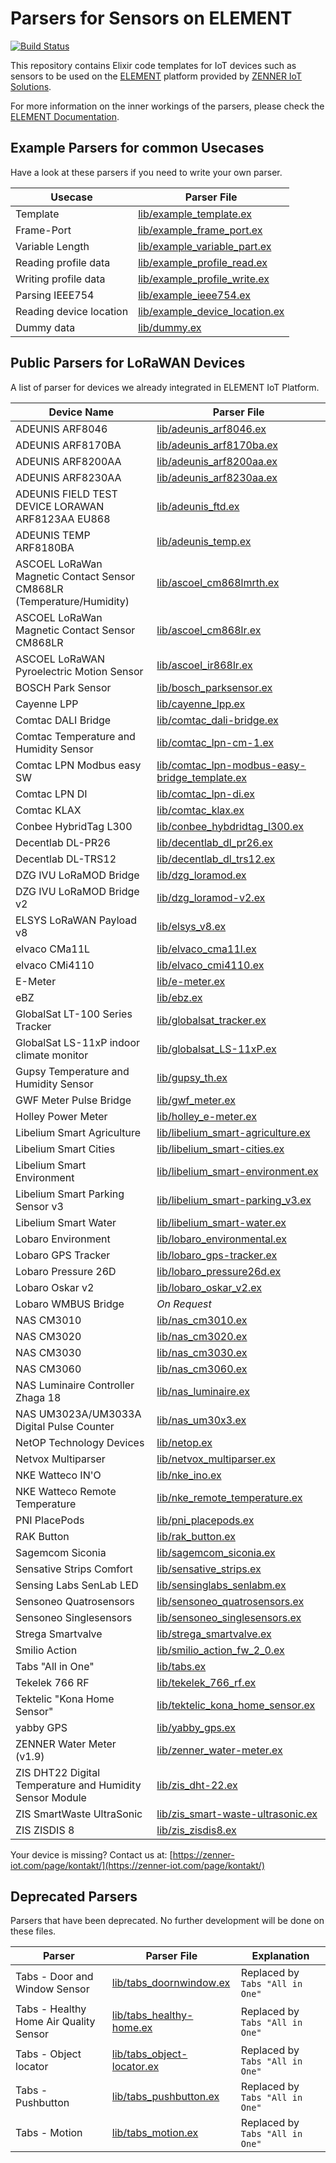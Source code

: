 # Parsers for Sensors on ELEMENT

[![Build Status](https://travis-ci.org/ZennerIoT/element-parsers.svg?branch=master)](https://travis-ci.org/ZennerIoT/element-parsers)

This repository contains Elixir code templates for IoT devices such as sensors to be used on the [ELEMENT](https://element-iot.com) platform provided by [ZENNER IoT Solutions](https://zenner-iot.com/).

For more information on the inner workings of the parsers, please check the [ELEMENT Documentation](https://docs.element-iot.com/parsers/overview/).

## Example Parsers for common Usecases

Have a look at these parsers if you need to write your own parser.

Usecase | Parser File
------------|-------------
Template | [lib/example_template.ex](lib/example_template.ex)
Frame-Port | [lib/example_frame_port.ex](lib/example_frame_port.ex)
Variable Length | [lib/example_variable_part.ex](lib/example_variable_part.ex)
Reading profile data | [lib/example_profile_read.ex](lib/example_profile_read.ex)
Writing profile data | [lib/example_profile_write.ex](lib/example_profile_write.ex)
Parsing IEEE754 | [lib/example_ieee754.ex](lib/example_ieee754.ex)
Reading device location | [lib/example_device_location.ex](lib/example_device_location.ex)
Dummy data | [lib/dummy.ex](lib/dummy.ex)


## Public Parsers for LoRaWAN Devices

A list of parser for devices we already integrated in ELEMENT IoT Platform.

Device Name | Parser File
------------|-------------
ADEUNIS ARF8046 | [lib/adeunis_arf8046.ex](lib/adeunis_arf8046.ex)
ADEUNIS ARF8170BA | [lib/adeunis_arf8170ba.ex](lib/adeunis_arf8170ba.ex)
ADEUNIS ARF8200AA | [lib/adeunis_arf8200aa.ex](lib/adeunis_arf8200aa.ex)
ADEUNIS ARF8230AA | [lib/adeunis_arf8230aa.ex](lib/adeunis_arf8230aa.ex)
ADEUNIS FIELD TEST DEVICE LORAWAN ARF8123AA EU868 | [lib/adeunis_ftd.ex](lib/adeunis_ftd.ex)
ADEUNIS TEMP ARF8180BA | [lib/adeunis_temp.ex](lib/adeunis_temp.ex)
ASCOEL LoRaWan Magnetic Contact Sensor CM868LR (Temperature/Humidity) | [lib/ascoel_cm868lmrth.ex](lib/ascoel_cm868lmrth.ex)
ASCOEL LoRaWan Magnetic Contact Sensor CM868LR | [lib/ascoel_cm868lr.ex](lib/ascoel_cm868lr.ex)
ASCOEL LoRaWAN Pyroelectric Motion Sensor | [lib/ascoel_ir868lr.ex](lib/ascoel_ir868lr.ex)
BOSCH Park Sensor | [lib/bosch_parksensor.ex](lib/bosch_parksensor.ex)
Cayenne LPP | [lib/cayenne_lpp.ex](lib/cayenne_lpp.ex)
Comtac DALI Bridge | [lib/comtac_dali-bridge.ex](lib/comtac_dali-bridge.ex)
Comtac Temperature and Humidity Sensor | [lib/comtac_lpn-cm-1.ex](lib/comtac_lpn-cm-1.ex)
Comtac LPN Modbus easy SW | [lib/comtac_lpn-modbus-easy-bridge_template.ex](lib/comtac_lpn-modbus-easy-bridge_template.ex)
Comtac LPN DI | [lib/comtac_lpn-di.ex](lib/comtac_lpn-di.ex)
Comtac KLAX | [lib/comtac_klax.ex](lib/comtac_klax.ex)
Conbee HybridTag L300 | [lib/conbee_hybdridtag_l300.ex](lib/conbee_hybdridtag_l300.ex)
Decentlab DL-PR26 | [lib/decentlab_dl_pr26.ex](lib/decentlab_dl_pr26.ex)
Decentlab DL-TRS12 | [lib/decentlab_dl_trs12.ex](lib/decentlab_dl_trs12.ex)
DZG IVU LoRaMOD Bridge | [lib/dzg_loramod.ex](lib/dzg_loramod.ex)
DZG IVU LoRaMOD Bridge v2 | [lib/dzg_loramod-v2.ex](lib/dzg_loramod-v2.ex)
ELSYS LoRaWAN Payload v8 | [lib/elsys_v8.ex](lib/elsys_v8.ex)
elvaco CMa11L | [lib/elvaco_cma11l.ex](lib/elvaco_cma11l.ex)
elvaco CMi4110  | [lib/elvaco_cmi4110.ex](lib/elvaco_cmi4110.ex)
E-Meter | [lib/e-meter.ex](lib/e-meter.ex)
eBZ | [lib/ebz.ex](lib/ebz.ex)
GlobalSat LT-100 Series Tracker | [lib/globalsat_tracker.ex](lib/globalsat_tracker.ex)
GlobalSat LS-11xP indoor climate monitor | [lib/globalsat_LS-11xP.ex](lib/globalsat_LS-11xP.ex)
Gupsy Temperature and Humidity Sensor | [lib/gupsy_th.ex](lib/gupsy_th.ex)
GWF Meter Pulse Bridge | [lib/gwf_meter.ex](lib/gwf_meter.ex)
Holley Power Meter | [lib/holley_e-meter.ex](lib/holley_e-meter.ex)
Libelium Smart Agriculture | [lib/libelium_smart-agriculture.ex](lib/libelium_smart-agriculture.ex)
Libelium Smart Cities | [lib/libelium_smart-cities.ex](lib/libelium_smart-cities.ex)
Libelium Smart Environment | [lib/libelium_smart-environment.ex](lib/libelium_smart-environment.ex)
Libelium Smart Parking Sensor v3 | [lib/libelium_smart-parking_v3.ex](lib/libelium_smart-parking_v3.ex)
Libelium Smart Water | [lib/libelium_smart-water.ex](lib/libelium_smart-water.ex)
Lobaro Environment | [lib/lobaro_environmental.ex](lib/lobaro_environmental.ex)
Lobaro GPS Tracker | [lib/lobaro_gps-tracker.ex](lib/lobaro_gps-tracker.ex)
Lobaro Pressure 26D | [lib/lobaro_pressure26d.ex](lib/lobaro_pressure26d.ex)
Lobaro Oskar v2 | [lib/lobaro_oskar_v2.ex](lib/lobaro_oskar_v2.ex)
Lobaro WMBUS Bridge | _On Request_
NAS CM3010 | [lib/nas_cm3010.ex](lib/nas_cm3010.ex)
NAS CM3020 | [lib/nas_cm3020.ex](lib/nas_cm3020.ex)
NAS CM3030 | [lib/nas_cm3030.ex](lib/nas_cm3030.ex)
NAS CM3060 | [lib/nas_cm3060.ex](lib/nas_cm3060.ex)
NAS Luminaire Controller Zhaga 18 | [lib/nas_luminaire.ex](lib/nas_luminaire.ex)
NAS UM3023A/UM3033A Digital Pulse Counter | [lib/nas_um30x3.ex](lib/nas_um30x3.ex)
NetOP Technology Devices | [lib/netop.ex](lib/netop.ex)
Netvox Multiparser | [lib/netvox_multiparser.ex](lib/netvox_multiparser.ex)
NKE Watteco IN'O | [lib/nke_ino.ex](lib/nke_ino.ex)
NKE Watteco Remote Temperature | [lib/nke_remote_temperature.ex](lib/nke_remote_temperature.ex)
PNI PlacePods | [lib/pni_placepods.ex](lib/pni_placepods.ex)
RAK Button | [lib/rak_button.ex](lib/rak_button.ex)
Sagemcom Siconia | [lib/sagemcom_siconia.ex](lib/sagemcom_siconia.ex)
Sensative Strips Comfort | [lib/sensative_strips.ex](lib/sensative_strips.ex)
Sensing Labs SenLab LED | [lib/sensinglabs_senlabm.ex](lib/sensinglabs_senlabm.ex)
Sensoneo Quatrosensors | [lib/sensoneo_quatrosensors.ex](lib/sensoneo_quatrosensors.ex)
Sensoneo Singlesensors | [lib/sensoneo_singlesensors.ex](lib/sensoneo_singlesensors.ex)
Strega Smartvalve| [lib/strega_smartvalve.ex](lib/strega_smartvalve.ex)
Smilio Action| [lib/smilio_action_fw_2_0.ex](lib/smilio_action_fw_2_0.ex)
Tabs "All in One" | [lib/tabs.ex](lib/tabs.ex)
Tekelek 766 RF | [lib/tekelek_766_rf.ex](lib/tekelek_766_rf.ex)
Tektelic "Kona Home Sensor" | [lib/tektelic_kona_home_sensor.ex](lib/tektelic_kona_home_sensor.ex)
yabby GPS | [lib/yabby_gps.ex](lib/yabby_gps.ex)
ZENNER Water Meter (v1.9) | [lib/zenner_water-meter.ex](lib/zenner_water-meter.ex)
ZIS DHT22 Digital Temperature and Humidity Sensor Module | [lib/zis_dht-22.ex](lib/zis_dht-22.ex)
ZIS SmartWaste UltraSonic | [lib/zis_smart-waste-ultrasonic.ex](lib/zis_smart-waste-ultrasonic.ex)
ZIS ZISDIS 8 | [lib/zis_zisdis8.ex](lib/zis_zisdis8.ex)

Your device is missing? Contact us at: [https://zenner-iot.com/page/kontakt/](https://zenner-iot.com/page/kontakt/)


## Deprecated Parsers

Parsers that have been deprecated. No further development will be done on these files.

Parser | Parser File | Explanation
------------|-------------|-------------
Tabs - Door and Window Sensor | [lib/tabs_doornwindow.ex](lib/tabs_doornwindow.ex) | Replaced by `Tabs "All in One"`
Tabs - Healthy Home Air Quality Sensor | [lib/tabs_healthy-home.ex](lib/tabs_healthy-home.ex) | Replaced by `Tabs "All in One"`
Tabs - Object locator | [lib/tabs_object-locator.ex](lib/tabs_object-locator.ex) | Replaced by `Tabs "All in One"`
Tabs - Pushbutton | [lib/tabs_pushbutton.ex](lib/tabs_pushbutton.ex) | Replaced by `Tabs "All in One"`
Tabs - Motion | [lib/tabs_motion.ex](lib/tabs_motion.ex) | Replaced by `Tabs "All in One"`

